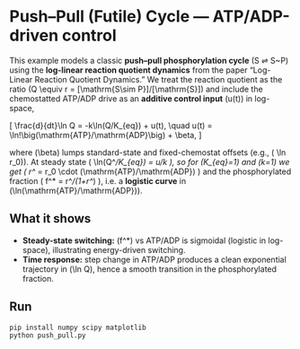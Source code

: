 # Push–Pull (Futile) Cycle — ATP/ADP-driven control

This example models a classic **push–pull phosphorylation cycle** (S ⇌ S~P) using the
**log-linear reaction quotient dynamics** from the paper “Log-Linear Reaction Quotient Dynamics.”
We treat the reaction quotient as the ratio \(Q \equiv r = [\mathrm{S\sim P}]/[\mathrm{S}]\) and include
the chemostatted ATP/ADP drive as an **additive control input** \(u(t)\) in log-space,

\[
\frac{d}{dt}\ln Q = -k\ln(Q/K_{eq}) + u(t), \quad
u(t) = \ln\!\big(\mathrm{ATP}/\mathrm{ADP}\big) + \beta,
\]

where \(\beta\) lumps standard-state and fixed-chemostat offsets (e.g., \( \ln r_0\)).
At steady state \( \ln(Q^*/K_{eq}) = u/k \), so for \(K_{eq}=1\) and \(k=1\)
we get \( r^* = r_0 \cdot (\mathrm{ATP}/\mathrm{ADP}) \) and the phosphorylated fraction
\( f^* = r^*/(1+r^*) \), i.e. a **logistic curve** in \(\ln(\mathrm{ATP}/\mathrm{ADP})\).

## What it shows
- **Steady-state switching:** \(f^*\) vs ATP/ADP is sigmoidal (logistic in log-space),
  illustrating energy-driven switching.
- **Time response:** step change in ATP/ADP produces a clean exponential trajectory in
  \(\ln Q\), hence a smooth transition in the phosphorylated fraction.

## Run
```bash
pip install numpy scipy matplotlib
python push_pull.py

